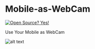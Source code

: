 # Mobile-as-WebCam

[![Open Source? Yes!](https://badgen.net/badge/Open%20Source%20%3F/Yes%21/green?icon=github)](https://github.com/Naereen/badges/)

Use Your Mobile as WebCam


![alt text](https://encrypted-tbn0.gstatic.com/images?q=tbn:ANd9GcRkRzkoua3Tt9OElWLbZ2j16yHVjNRtlId5GQ&usqp=CAU)
